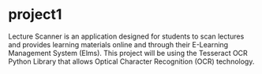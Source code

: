 # project1
Lecture Scanner is an application designed for students to scan lectures and provides learning materials online and through their E-Learning Management System (Elms).
This project will be using the Tesseract OCR Python Library that allows Optical Character Recognition (OCR) technology.
